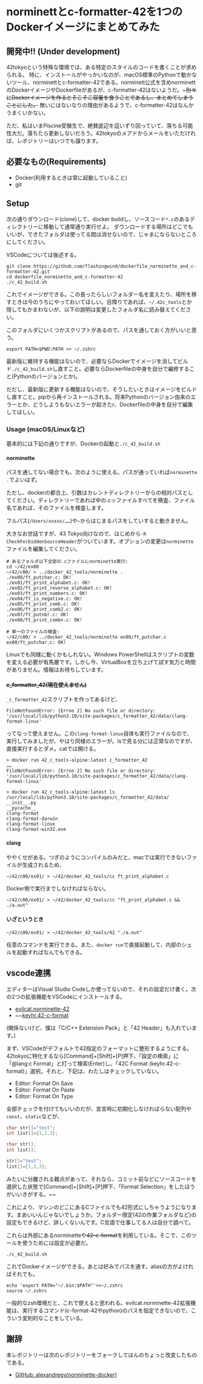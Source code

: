 # norminettとc-formatter-42を1つのDockerイメージにまとめてみた

## 開発中!! (Under development)

42tokyoという特殊な環境では、ある特定のスタイルのコードを書くことが求められる。
特に、インストールがやっかいなのが、macOS標準のPythonで動かないツール、norminettとc-formatter-42である。norminett公式を含めnorminettのDockerイメージやDockerfileがあるが、c-formatter-42はないようだ。~~~別々にDockerイメージを作るとそこそこ容量を食うことであるし、まとめてしまうことにした。~~
無いにはないなりの理由があるようで、c-formatter-42はなんかうまくいかない。

ただ、私はいまPiscine受験生で、絶賛底辺を這いずり回っていて、落ちる可能性大だ。落ちたら更新しないだろう。42tokyoのメアドからメールをいただければ、レポジトリーはいつでも譲ります。

## 必要なもの(Requirements)

- Docker(利用するときは常に起動していること)
- git

## Setup

次の通りダウンロード(clone)して、docker buildし、ソースコード`*.c`のあるディレクトリーに移動して通常通り実行せよ。
ダウンロードする場所はどこでもいいが、できたフォルダは使ってる間は消せないので、じゃまにならないところにしてください。

VSCodeについては後述する。

```
git clone https://github.com/flashingwind/dockerfile_norminette_and_c-formatter-42.git
cd dockerfile_norminette_and_c-formatter-42
./c_42_build.sh
```

これでイメージができる。この長ったらしいフォルダー名を変えたり、場所を移すときは今のうちにやっておいてほしい。目障りであれば、`~/.42c_tools`とか隠してもかまわないが、以下の説明は変更したフォルダ名に読み替えてください。

このフォルダにいくつかスクリプトがあるので、パスを通しておく方がいいと思う。

```
export PATH=$PWD:PATH >> ~/.zshrc
```

最新版に維持する機能はないので、必要ならDockerでイメージを消してビルド`./c_42_build.sh`し直すこと。必要ならDockerfileの中身を自分で編修すること(Pythonのバージョンとか)。

だだし、最新版に更新する機能はないので、そうしたいときはイメージをビルドし直すこと。pipから再インストールされる。将来Pythonのバージョン由来のエラーとか、どうしようもないエラーが起きたr、Dockerfileの中身を自分で編集してほしい。

### Usage (macOS/Linuxなど)

基本的には下記の通りですが、Dockerの起動と`./c_42_build.sh`

#### norminette

パスを通してない場合でも、次のように使える。パスが通っていれば`norminette .`でよいはず。

ただし、dockerの都合上、引数はカレントディレクトリーからの相対パスとしてください。ディレクトリーであれば中の.cッファイルすべてを検査、ファイル名であれば、そのファイルを検査します。

フルパス(`/Users/xxxxx/……`)や`~`からはじまるパスをしていすると動きません。

大きなお世話ですが、43 Tokyo向けなので、はじめから`-R CheckForbiddenSourceHeader`がついています。オプションの変更は`norminette`ファイルを編集してください。

```
# あるフォルダ以下全部の.cファイルにnorminette実行:
cd ~/42/ex00
~/42/c00/ > ../docker_42_tools/norminette .
./ex00/ft_putchar.c: OK!
./ex01/ft_print_alphabet.c: OK!
./ex02/ft_print_reverse_alphabet.c: OK!
./ex03/ft_print_numbers.c: OK!
./ex04/ft_is_negative.c: OK!
./ex05/ft_print_comb.c: OK!
./ex06/ft_print_comb2.c: OK!
./ex07/ft_putnbr.c: OK!
./ex08/ft_print_combn.c: OK!

# 単一のファイルの検査:
~/42/c00/ > ../docker_42_tools/norminette ex00/ft_putchar.c
ex00/ft_putchar.c: OK!
```

Linuxでも同様に動くかもしれない。Windows PowerShellはスクリプトの変数を変える必要が有馬層です。しかし今、VirtualBoxを立ち上げて試す気力と時間がありません。情報はお待ちしています。

#### ~~c_formatter_42(現在使えません)~~

`_c_formatter_42`スクリプトを作ってあるけど、

```
FileNotFoundError: [Errno 2] No such file or directory: '/usr/local/lib/python3.10/site-packages/c_formatter_42/data/clang-format-linux'
```

ってなって使えません。この`clang-format-linux`自体も実行ファイルなので、実行してみましたが、やはり同様のエラーが。lsで見る分には正常なのですが、直接実行するとダメ。catでは開ける。

```
> docker run 42_c_tools-alpine:latest c_formatter_42
……
FileNotFoundError: [Errno 2] No such file or directory: '/usr/local/lib/python3.10/site-packages/c_formatter_42/data/clang-format-linux'

> docker run 42_c_tools-alpine:latest ls /usr/local/lib/python3.10/site-packages/c_formatter_42/data/
__init__.py
__pycache__
clang-format
clang-format-darwin
clang-format-linux
clang-format-win32.exe
```

#### clang

ややくせがある。つぎのようにコンパイルのみだと、macでは実行できないファイルが生成されるため、

```
~/42/c00/ex01/ > ~/42/docker_42_tools/cc ft_print_alphabet.c
```

Docker側で実行までしなければならない。

```
~/42/c00/ex01/ > ~/42/docker_42_tools/cc "ft_print_alphabet.c && ./a.out"
```

#### いざというとき

```
~/42/c00/ex01/ > ~/42/docker_42_tools/42 "./a.out"
```

任意のコマンドを実行できる。また、`docker run`で直接起動して、内部のシェルを起動すればなんでもできる。

## vscode連携

エディターはVisual Studio Codeしか使ってないので、それの設定だけ書く。次の2つの拡張機能をVSCodeにインストールする。

- [evilcat.norminette-42](https://marketplace.visualstudio.com/items?itemName=evilcat.norminette-42)
- ~~[keyhr.42-c-format](https://pypi.org/project/c-formatter-42/#:~:text=Install-,keyhr.42%2Dc%2Dformat,-extension.)

(関係ないけど、僕は「C/C++ Extension Pack」と「42 Header」も入れています。)

まず、VSCodeがデフォルトで42指定のフォーマットに整形するようにする。
42tokyoに特化するなら[Command]+[Shift]+[P]押下、「設定の検索」に「@lang:c Format」と打って検索(Enter)し、「42C Format (keyhr.42-c-format)」選択。それと、下記は、わたしはチェックしていない。

- Editor: Format On Save
- Editor: Format On Paste
- Editor: Format On Type

全部チェックを付けてもいいのだが、宣言時に初期化しなければらない配列や`const`、`static`などが、

```C
char str[]="test";
int list[]={1,2,3};
```

```C
char str[];
int list[];

str[]="test";
list[]={1,2,3};
```

みたいに分離される難点があって、それなら、コミット前などにソースコードを選択した状態で[Command]+[Shift]+[P]押下、「Format Selection」をしたほうがいいきがする。~~

これにより、マシンのどこにあるCファイルでも42形式にしちゃうようになります。まあいいんじゃないでしょうか。フォルダー限定(42の作業フォルダなど)の設定もできるけど、詳しくないんです。C言語で仕事してる人は自分で調べて。

これらは外部にあるnorminetteや~~42-c-format~~を利用している。そこで、このツールを使うためには設定が必要だ。


```
./c_42_build.sh
```

これでDockerイメージができる。あとは好みでパスを通す。aliasの方がよければそれでも。

```
echo 'export PATH="~/.bin:$PATH"'>>~/.zshrc
source ~/.zshrc
```

一般的なzsh環境だと、これで使えると思われる。evilcat.norminette-42拡張機能は、実行するコマンド(c-format-42やpython)のパスを指定できないので、こういう変則的なことをしている。

## 謝辞

本レポジトリーは次のレポジトリーをフォークしてほんのちょっと改変したものである。

- [GitHub: alexandregv/norminette-docker)](https://github.com/alexandregv/norminette-docker)
